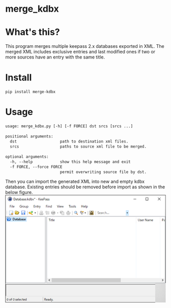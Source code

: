 # merge_kdbx
# What's this?
This program merges multiple keepass 2.x databases exported in XML. The merged XML includes exclusive entries and last modified ones if two or more sources have an entry with the same title.

# Install

```
pip install merge-kdbx
```

# Usage

```
usage: merge_kdbx.py [-h] [-f FORCE] dst srcs [srcs ...]

positional arguments:
  dst                   path to destination xml files.
  srcs                  paths to source xml file to be merged.

optional arguments:
  -h, --help            show this help message and exit
  -f FORCE, --force FORCE
                        permit overwriting source file by dst.
```

Then you can import the generated XML into new and empty kdbx database. Existing entries should be removed before import as shown in the below figure.
![Empty kdbx database](https://raw.githubusercontent.com/RollMan/merge_kdbx/master/docs/_media/empty_kdbx.png "Empty database is recommended to import the generated XML.")